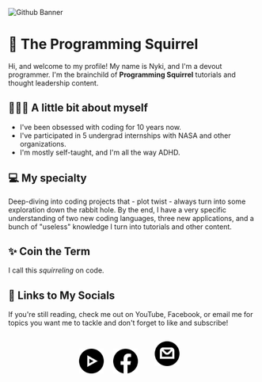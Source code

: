 ![Github Banner](https://github.com/user-attachments/assets/893e7bd8-6e77-463e-9963-454d002f86a0)

# 🌰 The Programming Squirrel

Hi, and welcome to my profile! My name is Nyki, and I'm a devout programmer. I'm the brainchild of **Programming Squirrel** tutorials and thought leadership content.

## 💁🏼‍♀️ A little bit about myself

- I've been obsessed with coding for 10 years now.
- I've participated in 5 undergrad internships with NASA and other organizations.
- I'm mostly self-taught, and I'm all the way ADHD.

## 💻 My specialty

Deep-diving into coding projects that - plot twist - always turn into some exploration down the rabbit hole. By the end, I have a very specific understanding of two new coding languages, three new applications, and a bunch of "useless" knowledge I turn into tutorials and other content.
 
## ✨ Coin the Term

I call this *squirreling* on code.


## 🔗 Links to My Socials

If you're still reading, check me out on YouTube, Facebook, or email me for topics you want me to tackle and don't forget to like and subscribe!

<div style="text-align:center;">
    <a href="https://www.youtube.com/channel/UC4iMa6cylgmPzCmoOVx529A" title="Follow the Programming-Squirrel Channel on YouTube" style="text-decoration:none;">
        <img src="images/youtube.svg" alt="YouTube Logo" style="width:50px; margin-right:15px;"/>
    </a>
    <a href="https://www.facebook.com/profile.php?id=61567216955618" title="Like the Programming-Squirrel Facebook Page" style="text-decoration:none;"/>
      <img src="images/facebook.svg" alt="Facebook Logo" style="width:50px; margin-right:15px;">
    </a>
    <a href="mailto:programming.squirrel@gmail.com" title="Send me an Email" style="text-decoration:none;">
      <img src="images/email.svg" alt="Email Logo" style="width:50px; margin:15px;"/>
    </a>
</div>
